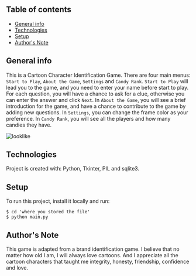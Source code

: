 


## Table of contents
* [General info](#general-info)
* [Technologies](#technologies)
* [Setup](#setup)
* [Author's Note](#note)

## General info
This is a Cartoon Character Identification Game. There are four main menus: `Start to Play`, `About the Game`, `Settings` and `Candy Rank`. `Start to Play` will lead you to the game, and you need to enter your name before start to play. For each question, you will have a chance to ask for a clue, otherwise you can enter the answer and click `Next`. In `About the Game`, you will see a brief introduction for the game, and have a chance to contribute to the game by adding new questions. In `Settings`, you can change the frame color as your preference. In `Candy Rank`, you will see all the players and how many candies they have.


![looklike](./images/looklike.png=100x20
)

## Technologies
Project is created with: Python, Tkinter, PIL and sqlite3.

## Setup
To run this project, install it locally and run:

```
$ cd 'where you stored the file'
$ python main.py
```
## Author's Note

This game is adapted from a brand identification game. I believe that no matter how old I am, I will always love cartoons. And I appreciate all the cartoon characters that taught me integrity, honesty, friendship, confidence and love.
